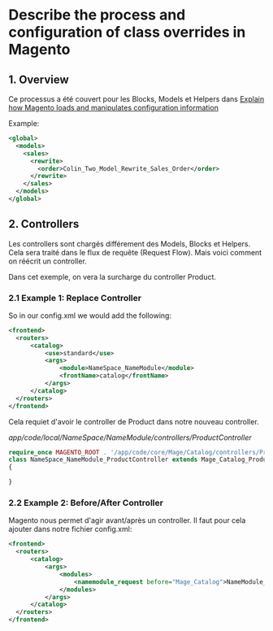 # Describe the process and configuration of class overrides in Magento


## 1. Overview

Ce processus a été couvert pour les Blocks, Models et Helpers dans [Explain how Magento loads and manipulates configuration information](https://github.com/pbouttier/magento-exam-notes/blob/master/1.%20Basics/2.%20Configuration/1.Explain%20how%20Magento%20loads%20and%20manipulates%20configuration%20information.md)

Example:

```xml
<global>
  <models>
    <sales>
      <rewrite>
        <order>Colin_Two_Model_Rewrite_Sales_Order</order>
      </rewrite>
    </sales>
  </models>
</global>
```


## 2. Controllers

Les controllers sont chargés différement des Models, Blocks et Helpers. Cela sera traité dans le flux de requête (Request Flow). Mais voici comment on réécrit un controller.

Dans cet exemple, on vera la surcharge du controller Product.

### 2.1 Example 1: Replace Controller

So in our config.xml we would add the following:

```xml
<frontend>
  <routers>
      <catalog>
          <use>standard</use>
          <args>
              <module>NameSpace_NameModule</module>
              <frontName>catalog</frontName>
          </args>
      </catalog>
  </routers>
</frontend>
```

Cela requiet d'avoir le controller de Product dans notre nouveau controller.

*app/code/local/NameSpace/NameModule/controllers/ProductController*

```php
require_once MAGENTO_ROOT . '/app/code/core/Mage/Catalog/controllers/ProductController.php';
class NameSpace_NameModule_ProductController extends Mage_Catalog_ProductController
{

}
```

### 2.2 Example 2: Before/After Controller

Magento nous permet d'agir avant/après un controller.
Il faut pour cela ajouter dans notre fichier config.xml:

```xml
<frontend>
  <routers>
      <catalog>
          <args>
              <modules>
                  <namemodule_request before="Mage_Catalog">NameModule_Request</namemodule_request>
              </modules>
          </args>
      </catalog>
  </routers>
</frontend>
```
